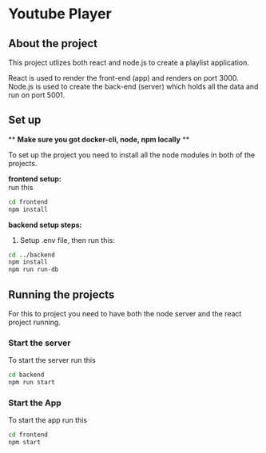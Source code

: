 # Youtube Player

## About the project
This project utlizes both react and node.js to create a playlist application.

React is used to render the front-end (app) and renders on port 3000.  
Node.js is used to create the back-end (server) which holds all the data and run on port 5001.

## Set up
** **Make sure you got docker-cli, node, npm locally** **
  
To set up the project you need to install all the node modules in both of the projects.

**frontend setup:**  
run this
```sh
cd frontend
npm install
```

**backend setup steps:**  
1. Setup .env file, then run this:
```sh
cd ../backend
npm install
npm run run-db
```

## Running the projects
For this to project you need to have both the node server and the react project running.

### Start the server
To start the server run this
```sh
cd backend
npm run start
```

### Start the App
To start the app run this
```sh
cd frontend
npm start
```

